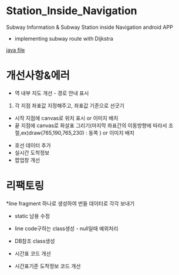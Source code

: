 # Station_Inside_Navigation
Subway Information & Subway Station inside Navigation android APP

* implementing subway route with Dijkstra

[java file](https://github.com/KangHongJun/Station_Inside_Navigation/tree/main/app/src/main/java/org/starmine/station_inside_navigation)

# 개선사항&에러
* 역 내부 지도 개선 - 경로 안내 표시
 1. 각 지점 좌표값 지정해주고, 좌표값 기준으로 선긋기
  - 시작 지점에 canvas로 위치 표시 or 이미지 배치
  - 끝 지점에 canvas로 화살표 그리기(마지막 좌표간의 이동방향에 따라서 조절,ex)draw(765,190,765,230) : 동쪽 ) or 이미지 배치

* 호선 데이터 추가
* 실시간 도착정보
* 팝업창 개선


# 리팩토링
*line fragment 하나로 생성하여 번들 데이터로 각각 보내기
* static 남용 수정
* line code구하는 class생성 - null일때 예외처리
* DB참조 class생성

* 시간표 코드 개선
* 시간표기준 도착정보 코드 개선
